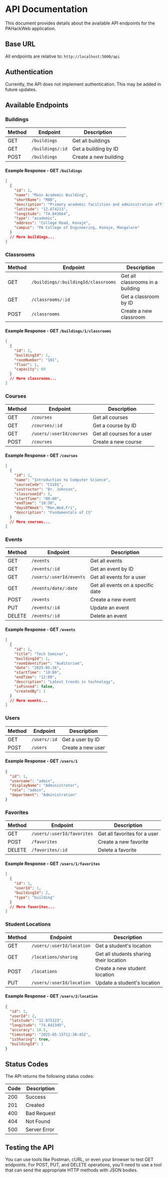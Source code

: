 # API Documentation

This document provides details about the available API endpoints for the PAHackWeb application.

## Base URL

All endpoints are relative to: `http://localhost:5000/api`

## Authentication

Currently, the API does not implement authentication. This may be added in future updates.

## Available Endpoints

### Buildings

| Method | Endpoint         | Description           |
| ------ | ---------------- | --------------------- |
| GET    | `/buildings`     | Get all buildings     |
| GET    | `/buildings/:id` | Get a building by ID  |
| POST   | `/buildings`     | Create a new building |

#### Example Response - GET `/buildings`

```json
[
  {
    "id": 1,
    "name": "Main Academic Building",
    "shortName": "MAB",
    "description": "Primary academic facilities and administration offices",
    "latitude": "12.874213",
    "longitude": "74.843664",
    "type": "academic",
    "address": "College Road, Konaje",
    "campus": "PA College of Engineering, Konaje, Mangalore"
  }
  // More buildings...
]
```

### Classrooms

| Method | Endpoint                            | Description                      |
| ------ | ----------------------------------- | -------------------------------- |
| GET    | `/buildings/:buildingId/classrooms` | Get all classrooms in a building |
| GET    | `/classrooms/:id`                   | Get a classroom by ID            |
| POST   | `/classrooms`                       | Create a new classroom           |

#### Example Response - GET `/buildings/1/classrooms`

```json
[
  {
    "id": 1,
    "buildingId": 1,
    "roomNumber": "101",
    "floor": 1,
    "capacity": 60
  }
  // More classrooms...
]
```

### Courses

| Method | Endpoint                 | Description                |
| ------ | ------------------------ | -------------------------- |
| GET    | `/courses`               | Get all courses            |
| GET    | `/courses/:id`           | Get a course by ID         |
| GET    | `/users/:userId/courses` | Get all courses for a user |
| POST   | `/courses`               | Create a new course        |

#### Example Response - GET `/courses`

```json
[
  {
    "id": 1,
    "name": "Introduction to Computer Science",
    "courseCode": "CS101",
    "instructor": "Dr. Johnson",
    "classroomId": 5,
    "startTime": "09:00",
    "endTime": "10:30",
    "daysOfWeek": "Mon,Wed,Fri",
    "description": "Fundamentals of CS"
  }
  // More courses...
]
```

### Events

| Method | Endpoint                | Description                       |
| ------ | ----------------------- | --------------------------------- |
| GET    | `/events`               | Get all events                    |
| GET    | `/events/:id`           | Get an event by ID                |
| GET    | `/users/:userId/events` | Get all events for a user         |
| GET    | `/events/date/:date`    | Get all events on a specific date |
| POST   | `/events`               | Create a new event                |
| PUT    | `/events/:id`           | Update an event                   |
| DELETE | `/events/:id`           | Delete an event                   |

#### Example Response - GET `/events`

```json
[
  {
    "id": 1,
    "title": "Tech Seminar",
    "buildingId": 1,
    "roomIdentifier": "Auditorium",
    "date": "2025-05-16",
    "startTime": "10:00",
    "endTime": "12:00",
    "description": "Latest trends in technology",
    "isPinned": false,
    "createdBy": 1
  }
  // More events...
]
```

### Users

| Method | Endpoint     | Description       |
| ------ | ------------ | ----------------- |
| GET    | `/users/:id` | Get a user by ID  |
| POST   | `/users`     | Create a new user |

#### Example Response - GET `/users/1`

```json
{
  "id": 1,
  "username": "admin",
  "displayName": "Administrator",
  "role": "admin",
  "department": "Administration"
}
```

### Favorites

| Method | Endpoint                   | Description                  |
| ------ | -------------------------- | ---------------------------- |
| GET    | `/users/:userId/favorites` | Get all favorites for a user |
| POST   | `/favorites`               | Create a new favorite        |
| DELETE | `/favorites/:id`           | Delete a favorite            |

#### Example Response - GET `/users/1/favorites`

```json
[
  {
    "id": 1,
    "userId": 1,
    "buildingId": 2,
    "type": "building"
  }
  // More favorites...
]
```

### Student Locations

| Method | Endpoint                  | Description                             |
| ------ | ------------------------- | --------------------------------------- |
| GET    | `/users/:userId/location` | Get a student's location                |
| GET    | `/locations/sharing`      | Get all students sharing their location |
| POST   | `/locations`              | Create a new student location           |
| PUT    | `/users/:userId/location` | Update a student's location             |

#### Example Response - GET `/users/2/location`

```json
{
  "id": 1,
  "userId": 2,
  "latitude": "12.875123",
  "longitude": "74.842345",
  "accuracy": 10.5,
  "timestamp": "2025-05-15T12:30:45Z",
  "isSharing": true,
  "buildingId": 1
}
```

## Status Codes

The API returns the following status codes:

| Code | Description  |
| ---- | ------------ |
| 200  | Success      |
| 201  | Created      |
| 400  | Bad Request  |
| 404  | Not Found    |
| 500  | Server Error |

## Testing the API

You can use tools like Postman, cURL, or even your browser to test GET endpoints. For POST, PUT, and DELETE operations, you'll need to use a tool that can send the appropriate HTTP methods with JSON bodies.
